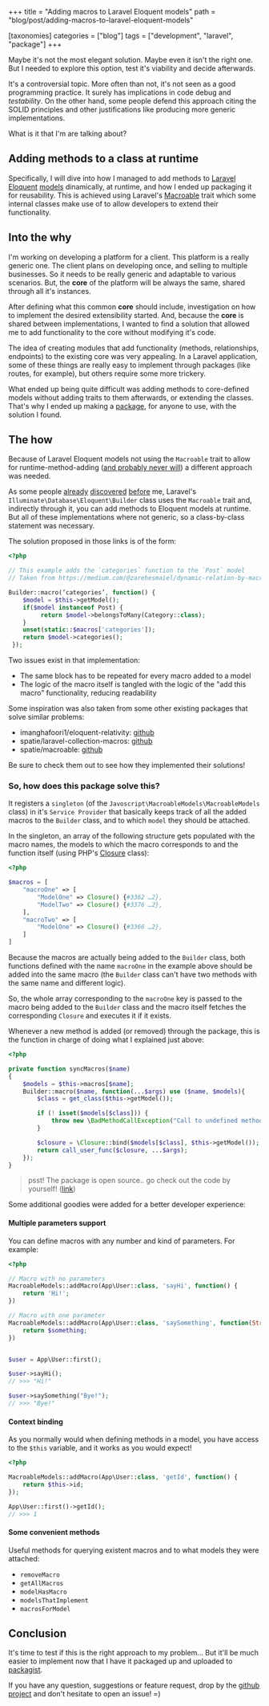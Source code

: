 +++
title = "Adding macros to Laravel Eloquent models"
path = "blog/post/adding-macros-to-laravel-eloquent-models"

[taxonomies]
categories = ["blog"]
tags = ["development", "laravel", "package"]
+++

Maybe it's not the most elegant solution. Maybe even it isn't the right one. But I needed to explore this option, test it's viability and decide afterwards.
<!-- more -->

It's a controversial topic. More often than not, it's not seen as a good programming practice. It surely has implications in code debug and *testability*.
On the other hand, some people defend this approach citing the SOLID principles and other justifications like producing more generic implementations.

What is it that I'm are talking about?

## Adding methods to a class at runtime
Specifically, I will dive into how I managed to add methods to [Laravel](https://laravel.com) [Eloquent](https://laravel.com/docs/eloquent) [models](https://laravel.com/docs/7.x/eloquent#defining-models) dinamically, at runtime, and how I ended up packaging it for reusability.
This is achieved using Laravel's [Macroable](https://laravel.com/api/7.x/Illuminate/Support/Traits/Macroable.html) trait which some internal classes make use of to allow developers to extend their functionality.

## Into the **why**
I'm working on developing a platform for a client. This platform is a really generic one. The client plans on developing once, and selling to multiple businesses. So it needs to be really generic and adaptable to various scenarios.
But, the **core** of the platform will be always the same, shared through all it's instances.

After defining what this common **core** should include, investigation on how to implement the desired extensibility started. And, because the **core** is shared between implementations, I wanted to find a solution that allowed me to add functionality to the core without modifying it's code.

The idea of creating modules that add functionality (methods, relationships, endpoints) to the existing core was very appealing. In a Laravel application, some of these things are really easy to implement through packages (like routes, for example), but others require some more trickery.

What ended up being quite difficult was adding methods to core-defined models without adding traits to them afterwards, or extending the classes. That's why I ended up making a [package](https://github.com/javoscript/laravel-macroable-models), for anyone to use, with the solution I found.

## The **how**
Because of Laravel Eloquent models not using the `Macroable` trait to allow for runtime-method-adding ([and probably never will](https://github.com/laravel/ideas/issues/1473)) a different approach was needed.

As some people [already](https://medium.com/@zarehesmaiel/dynamic-relation-by-macro-988d638b6e51) [discovered](https://laracasts.com/discuss/channels/eloquent/using-laravel-macros-on-eloquent-models) [before](https://github.com/laravel/cashier-mollie/issues/107) me, Laravel's `Illuminate\Database\Eloquent\Builder` class uses the `Macroable` trait and, indirectly through it, you can add methods to Eloquent models at runtime. But all of these implementations where not generic, so a class-by-class statement was necessary.

The solution proposed in those links is of the form:

```php
<?php

// This example adds the `categories` function to the `Post` model
// Taken from https://medium.com/@zarehesmaiel/dynamic-relation-by-macro-988d638b6e51

Builder::macro(‘categories’, function() {
    $model = $this->getModel();
    if($model instanceof Post) {
         return $model->belongsToMany(Category::class);
    }
    unset(static::$macros['categories']);
    return $model->categories();
 });
```

Two issues exist in that implementation:
- The same block has to be repeated for every macro added to a model
- The logic of the macro itself is tangled with the logic of the "add this macro" functionality, reducing readability

Some inspiration was also taken from some other existing packages that solve similar problems:
* imanghafoori1/eloquent-relativity: [github](https://github.com/imanghafoori1/eloquent-relativity)
* spatie/laravel-collection-macros: [github](https://github.com/spatie/laravel-collection-macros)
* spatie/macroable: [github](https://github.com/spatie/macroable)

Be sure to check them out to see how they implemented their solutions!

### So, **how** does this package solve this?

It registers a `singleton` (of the `Javoscript\MacroableModels\MacroableModels` class) in it's `Service Provider` that basically keeps track of all the added macros to the `Builder` class, and to which `model` they should be attached.

In the singleton, an array of the following structure gets populated with the macro names, the models to which the macro corresponds to and the function itself (using PHP's [Closure](https://www.php.net/manual/en/class.closure.php) class):

```php
<?php

$macros = [
    "macroOne" => [
        "ModelOne" => Closure() {#3362 …2},
        "ModelTwo" => Closure() {#3376 …2},
    ],
    "macroTwo" => [
        "ModelOne" => Closure() {#3366 …2},
    ]
]
```

Because the macros are actually being added to the `Builder` class, both functions defined with the name `macroOne` in the example above should be added into the same macro (the `Builder` class can't have two methods with the same name and different logic).

So, the whole array corresponding to the `macroOne` key is passed to the macro being added to the `Builder` class and the macro itself fetches the corresponding `Closure` and executes it if it exists.

Whenever a new method is added (or removed) through the package, this is the function in charge of doing what I explained just above:

```php
<?php

private function syncMacros($name)
{
    $models = $this->macros[$name];
    Builder::macro($name, function(...$args) use ($name, $models){
        $class = get_class($this->getModel());

        if (! isset($models[$class])) {
            throw new \BadMethodCallException("Call to undefined method ${class}::${name}()");
        }

        $closure = \Closure::bind($models[$class], $this->getModel());
        return call_user_func($closure, ...$args);
    });
}
```

> psst! The package is open source.. go check out the code by yourself! ([link](https://github.com/javoscript/laravel-macroable-models))

Some additional goodies were added for a better developer experience:

#### Multiple parameters support
You can define macros with any number and kind of parameters. For example:

```php
<?php

// Macro with no parameters
MacroableModels::addMacro(App\User::class, 'sayHi', function() {
    return 'Hi!';
})

// Macro with one parameter
MacroableModels::addMacro(App\User::class, 'saySomething', function(String $something) {
    return $something;
})


$user = App\User::first();

$user->sayHi();
// >>> "Hi!"

$user->saySomething("Bye!");
// >>> "Bye!"
```

#### Context binding
As you normally would when defining methods in a model, you have access to the `$this` variable, and it works as you would expect!

```php
<?php

MacroableModels::addMacro(App\User::class, 'getId', function() {
    return $this->id;
});

App\User::first()->getId();
// >>> 1
```

#### Some convenient methods
Useful methods for querying existent macros and to what models they were attached:
- `removeMacro`
- `getAllMacros`
- `modelHasMacro`
- `modelsThatImplement`
- `macrosForModel`

## Conclusion
It's time to test if this is the right approach to my problem... But it'll be much easier to implement now that I have it packaged up and uploaded to [packagist](https://packagist.org/packages/javoscript/laravel-macroable-models).

If you have any question, suggestions or feature request, drop by the [github project](https://github.com/javoscript/laravel-macroable-models) and don't hesitate to open an issue! =)
